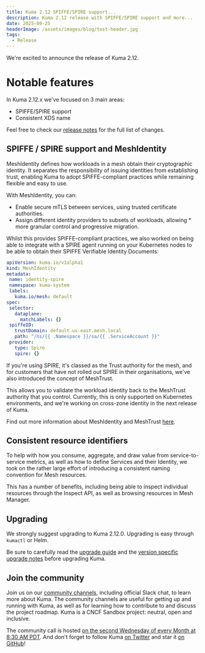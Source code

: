```yaml
---
title: Kuma 2.12 SPIFFE/SPIRE support...
description: Kuma 2.12 release with SPIFFE/SPIRE support and more...
date: 2025-09-25
headerImage: /assets/images/blog/test-header.jpg
tags:
  - Release
---
```


We're excited to announce the release of Kuma 2.12.

# Notable features
In Kuma 2.12.x we've focused on 3 main areas:

* SPIFFE/SPIRE support
* Consistent XDS name

Feel free to check our [release notes](https://github.com/kumahq/kuma/releases/tag/2.12.0) for the full list of changes.


## SPIFFE / SPIRE support and MeshIdentity

MeshIdentity defines how workloads in a mesh obtain their cryptographic identity. It separates the responsibility of issuing identities from establishing trust, enabling Kuma to adopt SPIFFE-compliant practices while remaining flexible and easy to use.

With MeshIdentity, you can:

* Enable secure mTLS between services, using trusted certificate authorities.
* Assign different identity providers to subsets of workloads, allowing * more granular control and progressive migration.

Whilst this provides SPIFFE-compliant practices, we also worked on being able to integrate with a SPIRE agent running on your Kubernetes nodes to be able to obtain their SPIFFE Verifiable Identity Documents:

```yaml
apiVersion: kuma.io/v1alpha1
kind: MeshIdentity
metadata:
 name: identity-spire
 namespace: kuma-system
 labels:
   kuma.io/mesh: default
spec:
 selector:
   dataplane:
     matchLabels: {}
 spiffeID:
   trustDomain: default.us-east.mesh.local
   path: "/ns/{{ .Namespace }}/sa/{{ .ServiceAccount }}"
 provider:
   type: Spire
   spire: {}
```

If you're using SPIRE, it's classed as the Trust authority for the mesh, and for customers that have not rolled out SPIRE in their organisations, we've also introduced the concept of MeshTrust.

This allows you to validate the workload identity back to the MeshTrust authority that you control. Currently, this is only supported on Kubernetes environments, and we're working on cross-zone identity in the next release of Kuma.

Find out more information about MeshIdentity and MeshTrust [here](https://kuma.io/docs/2.12.x/guides/meshidentity-guide/).

## Consistent resource identifiers

To help with how you consume, aggregate, and draw value from service-to-service metrics, as well as how to define Services and their Identity, we took on the rather large effort of introducing a consistent naming convention for Mesh resources.  

This has a number of benefits, including being able to inspect individual resources through the Inspect API, as well as browsing resources in Mesh Manager.

## Upgrading

We strongly suggest upgrading to Kuma 2.12.0. Upgrading is easy through `kumactl` or Helm.

Be sure to carefully read the [upgrade guide](/docs/2.12.x/production/upgrades-tuning/upgrades/) and the [version specific upgrade notes](/docs/2.12.x/production/upgrades-tuning/upgrade-notes) before upgrading Kuma.

## Join the community

Join us on our [community channels](/community/), including official Slack chat, to learn more about Kuma.
The community channels are useful for getting up and running with Kuma, as well as for learning how to contribute to and discuss the project roadmap.
Kuma is a CNCF Sandbox project: neutral, open and inclusive.

The community call is hosted [on the second Wednesday of every Month at 8:30 AM PDT](/community/).
And don't forget to follow Kuma [on Twitter](https://twitter.com/kumamesh) and star it [on GitHub](https://github.com/kumahq/kuma)!
